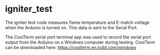 # igniter_test
The igniter test code measures flame temperature and E-match voltage when the Arduino is turned on. This data is sent to the Serial Port.

The CoolTerm serial port terminal app was used to record the serial port output from the Arduino on a Windows computer during testing.
CoolTerm can be downloaded here: https://coolterm.en.lo4d.com/windows
